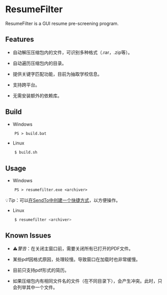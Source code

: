 # ResumeFilter

ResumeFilter is a GUI resume pre-screening program.

## Features

- 自动解压压缩包内的文件，可识别多种格式（.rar，.zip等）。

- 自动遍历压缩包内的目录。

- 提供关键字匹配功能，目前为抽取学校信息。

- 支持跨平台。

- 无需安装额外的依赖库。

## Build

- Windows

```ps
    PS > build.bat
```

- Linux

```bash
    $ build.sh
```

## Usage

- Windows

```ps
    PS > resumefilter.exe <archiver>
```

💡*Tip*：可以[在SendTo中创建一个快捷方式](https://devblogs.microsoft.com/oldnewthing/20170403-00/?p=95885)，以方便操作。

- Linux

```bash
    $ resumefilter <archiver>
```

## Known Issues

- ⚠️*警告*：在关闭主窗口前，需要关闭所有已打开的PDF文件。

- 某些pdf因格式原因，处理较慢。导致窗口在加载时也非常缓慢。

- 目前只支持pdf形式的简历。

- 如果压缩包内有相同文件名的文件（在不同目录下），会产生冲突。此时，只会列举其中一个文件。